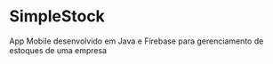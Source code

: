 # SimpleStock
App Mobile desenvolvido em Java e Firebase para gerenciamento de estoques de uma empresa
